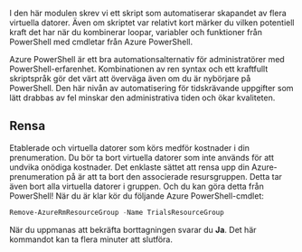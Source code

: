 I den här modulen skrev vi ett skript som automatiserar skapandet av flera virtuella datorer. Även om skriptet var relativt kort märker du vilken potentiell kraft det har när du kombinerar loopar, variabler och funktioner från PowerShell med cmdletar från Azure PowerShell.

Azure PowerShell är ett bra automationsalternativ för administratörer med PowerShell-erfarenhet. Kombinationen av ren syntax och ett kraftfullt skriptspråk gör det värt att överväga även om du är nybörjare på PowerShell. Den här nivån av automatisering för tidskrävande uppgifter som lätt drabbas av fel minskar den administrativa tiden och ökar kvaliteten.

## <a name="clean-up"></a>Rensa
<!---TODO: Update for sandbox?--->

Etablerade och virtuella datorer som körs medför kostnader i din prenumeration. Du bör ta bort virtuella datorer som inte används för att undvika onödiga kostnader. Det enklaste sättet att rensa upp din Azure-prenumeration på är att ta bort den associerade resursgruppen. Detta tar även bort alla virtuella datorer i gruppen. Och du kan göra detta från PowerShell! När du är klar kör du följande Azure PowerShell-cmdlet:

```powershell
Remove-AzureRmResourceGroup -Name TrialsResourceGroup
```

När du uppmanas att bekräfta borttagningen svarar du **Ja**. Det här kommandot kan ta flera minuter att slutföra.